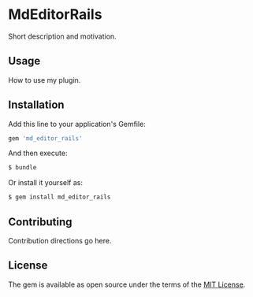 # MdEditorRails
Short description and motivation.

## Usage
How to use my plugin.

## Installation
Add this line to your application's Gemfile:

```ruby
gem 'md_editor_rails'
```

And then execute:
```bash
$ bundle
```

Or install it yourself as:
```bash
$ gem install md_editor_rails
```

## Contributing
Contribution directions go here.

## License
The gem is available as open source under the terms of the [MIT License](http://opensource.org/licenses/MIT).
